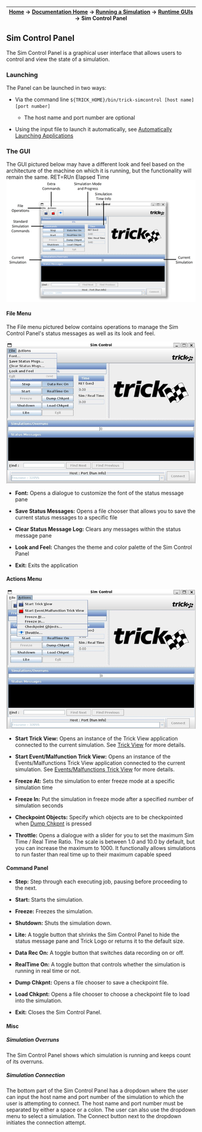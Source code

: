 | [Home](/trick) → [Documentation Home](../../Documentation-Home) → [Running a Simulation](../Running-a-Simulation) → [Runtime GUIs](Runtime-GUIs) → Sim Control Panel |
|------------------------------------------------------------------|

## Sim Control Panel

The Sim Control Panel is a graphical user interface that allows users to control and view the state of a simulation.

### Launching

The Panel can be launched in two ways:

- Via the command line `${TRICK_HOME}/bin/trick-simcontrol [host name] [port number]` 
  - The host name and port number are optional

- Using the input file to launch it automatically, see [Automatically Launching Applications](Runtime-GUIs#automatically-launching-applications)

### The GUI

The GUI pictured below may have a different look and feel based on the architecture of the machine on which it is running, but the functionality will remain the same.
RET=RUn Elapsed Time
![SimControlPanel](images/SimControlPanel.jpg)

#### File Menu

The File menu pictured below contains operations to manage the Sim Control Panel's status messages as well as its look and feel.

![SimControlPanel_File](images/SCP_File.jpg)

- **Font:** Opens a dialogue to customize the font of the status message pane

- **Save Status Messages:** Opens a file chooser that allows you to save the current status messages to a specific file

- **Clear Status Message Log:** Clears any messages within the status message pane

- **Look and Feel:** Changes the theme and color palette of the Sim Control Panel

- **Exit:** Exits the application

#### Actions Menu

![SimControlPanel_Actions](images/SCP_Actions.jpg)

- **Start Trick View:** Opens an instance of the Trick View application connected to the current simulation. See [Trick View](TrickView) for more details.

- **Start Event/Malfunction Trick View:** Opens an instance of the Events/Malfunctions Trick View application connected to the current simulation. See [Events/Malfunctions Trick View](MalfunctionsTrickView) for more details.

- **Freeze At:** Sets the simulation to enter freeze mode at a specific simulation time

- **Freeze In:** Put the simulation in freeze mode after a specified number of simulation seconds

- **Checkpoint Objects:** Specify which objects are to be checkpointed when [Dump Chkpnt](#dump-chkpnt) is pressed

- **Throttle:** Opens a dialogue with a slider for you to set the maximum Sim Time / Real Time Ratio. The scale is between 1.0 and 10.0 by default, but you can increase the maximum to 1000. It functionally allows simulations to run faster than real time up to their maximum capable speed

#### Command Panel

- **Step:** Step through each executing job, pausing before proceeding to the next.

- **Start:** Starts the simulation.

- **Freeze:** Freezes the simulation.

- **Shutdown:** Shuts the simulation down.

- **Lite:** A toggle button that shrinks the Sim Control Panel to hide the status message pane and Trick Logo or returns it to the default size.

- **Data Rec On:** A toggle button that switches data recording on or off.

- **RealTime On:** A toggle button that controls whether the simulation is running in real time or not.

- **Dump Chkpnt:** Opens a file chooser to save a checkpoint file.

- **Load Chkpnt:** Opens a file chooser to choose a checkpoint file to load into the simulation.

- **Exit:** Closes the Sim Control Panel.

#### Misc

##### Simulation Overruns
The Sim Control Panel shows which simulation is running and keeps count of its overruns.

##### Simulation Connection
The bottom part of the Sim Control Panel has a dropdown where the user can input the host name and port number of the simulation to which the user is attempting to connect. The host name and port number must be separated by either a space or a colon. The user can also use the dropdown menu to select a simulation. The Connect button next to the dropdown initiates the connection attempt. 
